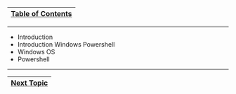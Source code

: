 |[Table of Contents](00-Table-of-Contents.md)|
|---|

---

* Introduction
* Introduction Windows Powershell
* Windows OS
* Powershell

---

|[Next Topic](01_Introduction.md)|
|---|
